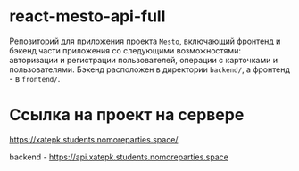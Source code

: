 # react-mesto-api-full
Репозиторий для приложения проекта `Mesto`, включающий фронтенд и бэкенд части приложения со следующими возможностями: авторизации и регистрации пользователей, операции с карточками и пользователями. Бэкенд расположен в директории `backend/`, а фронтенд - в `frontend/`.

# Ссылка на проект на сервере
https://xatepk.students.nomoreparties.space/

backend - https://api.xatepk.students.nomoreparties.space
